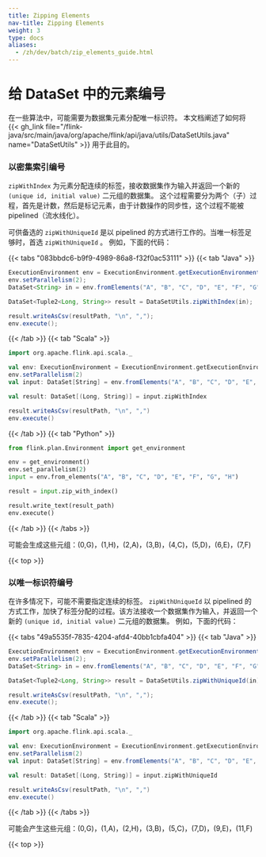 ```yaml
---
title: Zipping Elements
nav-title: Zipping Elements
weight: 3
type: docs
aliases:
  - /zh/dev/batch/zip_elements_guide.html
---
```

<!--
Licensed to the Apache Software Foundation (ASF) under one
or more contributor license agreements.  See the NOTICE file
distributed with this work for additional information
regarding copyright ownership.  The ASF licenses this file
to you under the Apache License, Version 2.0 (the
"License"); you may not use this file except in compliance
with the License.  You may obtain a copy of the License at

  http://www.apache.org/licenses/LICENSE-2.0

Unless required by applicable law or agreed to in writing,
software distributed under the License is distributed on an
"AS IS" BASIS, WITHOUT WARRANTIES OR CONDITIONS OF ANY
KIND, either express or implied.  See the License for the
specific language governing permissions and limitations
under the License.
-->

<a name="zipping-elements-in-a-dataset"></a>

# 给 DataSet 中的元素编号

在一些算法中，可能需要为数据集元素分配唯一标识符。
本文档阐述了如何将 {{< gh_link file="/flink-java/src/main/java/org/apache/flink/api/java/utils/DataSetUtils.java" name="DataSetUtils" >}} 用于此目的。

<a name="zip-with-a-dense-index"></a>

### 以密集索引编号

`zipWithIndex` 为元素分配连续的标签，接收数据集作为输入并返回一个新的 `(unique id, initial value)` 二元组的数据集。
这个过程需要分为两个（子）过程，首先是计数，然后是标记元素，由于计数操作的同步性，这个过程不能被 pipelined（流水线化）。

可供备选的 `zipWithUniqueId` 是以 pipelined 的方式进行工作的。当唯一标签足够时，首选 `zipWithUniqueId` 。
例如，下面的代码：

{{< tabs "083bbdc6-b9f9-4989-86a8-f32f0ac53111" >}}
{{< tab "Java" >}}
```java
ExecutionEnvironment env = ExecutionEnvironment.getExecutionEnvironment();
env.setParallelism(2);
DataSet<String> in = env.fromElements("A", "B", "C", "D", "E", "F", "G", "H");

DataSet<Tuple2<Long, String>> result = DataSetUtils.zipWithIndex(in);

result.writeAsCsv(resultPath, "\n", ",");
env.execute();
```
{{< /tab >}}
{{< tab "Scala" >}}
```scala
import org.apache.flink.api.scala._

val env: ExecutionEnvironment = ExecutionEnvironment.getExecutionEnvironment
env.setParallelism(2)
val input: DataSet[String] = env.fromElements("A", "B", "C", "D", "E", "F", "G", "H")

val result: DataSet[(Long, String)] = input.zipWithIndex

result.writeAsCsv(resultPath, "\n", ",")
env.execute()
```
{{< /tab >}}
{{< tab "Python" >}}
```python
from flink.plan.Environment import get_environment

env = get_environment()
env.set_parallelism(2)
input = env.from_elements("A", "B", "C", "D", "E", "F", "G", "H")

result = input.zip_with_index()

result.write_text(result_path)
env.execute()
```
{{< /tab >}}
{{< /tabs >}}

可能会生成这些元组：(0,G)，(1,H)，(2,A)，(3,B)，(4,C)，(5,D)，(6,E)，(7,F)

{{< top >}}

<a name="zip-with-a-unique-identifier"></a>

### 以唯一标识符编号

在许多情况下，可能不需要指定连续的标签。
`zipWithUniqueId` 以 pipelined 的方式工作，加快了标签分配的过程。该方法接收一个数据集作为输入，并返回一个新的 `(unique id, initial value)` 二元组的数据集。
例如，下面的代码：

{{< tabs "49a5535f-7835-4204-afd4-40bb1cbfa404" >}}
{{< tab "Java" >}}
```java
ExecutionEnvironment env = ExecutionEnvironment.getExecutionEnvironment();
env.setParallelism(2);
DataSet<String> in = env.fromElements("A", "B", "C", "D", "E", "F", "G", "H");

DataSet<Tuple2<Long, String>> result = DataSetUtils.zipWithUniqueId(in);

result.writeAsCsv(resultPath, "\n", ",");
env.execute();
```
{{< /tab >}}
{{< tab "Scala" >}}
```scala
import org.apache.flink.api.scala._

val env: ExecutionEnvironment = ExecutionEnvironment.getExecutionEnvironment
env.setParallelism(2)
val input: DataSet[String] = env.fromElements("A", "B", "C", "D", "E", "F", "G", "H")

val result: DataSet[(Long, String)] = input.zipWithUniqueId

result.writeAsCsv(resultPath, "\n", ",")
env.execute()
```
{{< /tab >}}
{{< /tabs >}}

可能会产生这些元组：(0,G)，(1,A)，(2,H)，(3,B)，(5,C)，(7,D)，(9,E)，(11,F)

{{< top >}}
